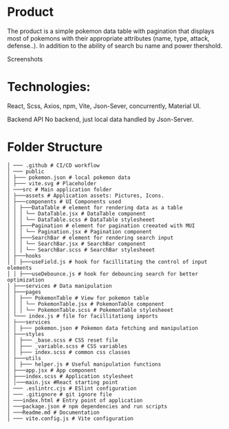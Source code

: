 # Product
The product is a simple pokemon data table with pagination that displays most of pokemons with their appropriate attributes (name, type, attack, defense..). In addition to the ability of search bu name and power thershold. 

Screenshots

# Technologies: 
React, Scss, Axios, npm, Vite, Json-Sever, concurrently, Material UI.


Backend API
No backend, just local data handled by Json-Server.

# Folder Structure

```
│ ─── .github # CI/CD workflow
│ ─── public
│ ├─── pokemon.json # local pokemon data
│ ├─── vite.svg # Placeholder 
│ ───src # Main application folder
│ ├───assets # Application assets: Pictures, Icons. 
│ ├───components # UI Components used
│ │ ├───DataTable # element for rendering data as a table
│ │ │ └── DataTable.jsx # DataTable component
│ │ │ └── DataTable.scss # DataTable stylesheeet
│ │ ├───Pagination # element for pagination creeated with MUI
│ │ │ └── Pagination.jsx # Pagination component
│ │ ├───SearchBar # element for rendering search input
│ │ │ └── SearchBar.jsx # SearchBar component
│ │ │ └── SearchBar.scss # SearchBar stylesheeet
│ ├───hooks
│ │ ├───useField.js # hook for facillitating the control of input elements
│ │ ├───useDebounce.js # hook for debouncing search for better optimization
│ ├───services # Data manipulation
│ ├───pages
│ │ ├─── PokemonTable # View for pokemon table 
│ │ │ └── PokemonTable.jsx # PokemonTable component
│ │ │ └── PokemonTable.scss # PokemonTable stylesheeet
│ └─── index.js # file for facillitationg imports
│ ├───services 
│ │ ├─── pokemon.json # Pokemon data fetching and manipulation
│ ├───styles
│ │ ├─── _base.scss # CSS reset file
│ │ ├─── _variable.scss # CSS variables
│ │ ├─── index.scss # common css classes 
│ ├───utils
│ │ ├─── helper.js # Useful manipulation functions
│ ├───app.jsx # App component
│ ├───index.scss # Application stylesheet
│ │───main.jsx #React starting point
│ ─── .eslintrc.cjs # ESlint configuration
│ ─── .gitignore # git ignore file
│ ───index.html # Entry point of application
│ ───package.json # npm dependencies and run scripts
│ ───Readme.md # Documentation
│ ─── vite.config.js # Vite configuration
```
